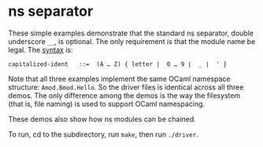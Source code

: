 # ns separator

These simple examples demonstrate that the standard ns separator,
double underscore `__`, is optional. The only requirement is that the
module name be legal. The [syntax](http://caml.inria.fr/pub/docs/manual-ocaml/names.html#module-name) is:

```
capitalized-ident	::=	 (A … Z) { letter ∣  0 … 9 ∣  _ ∣  ' }
```

Note that all three examples implement the same OCaml namespace
structure: `Amod.Bmod.Hello`. So the driver files is identical across
all three demos. The only difference among the demos is the way the
filesystem (that is, file naming) is used to support OCaml
namespacing.

These demos also show how ns modules can be chained.

To run, cd to the subdirectory, run `make`, then run `./driver`.
